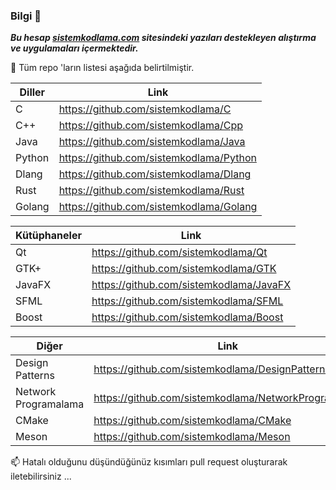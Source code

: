 ### Bilgi 📌

<b><i> Bu hesap [sistemkodlama.com](https://sistemkodlama.com/) sitesindeki yazıları destekleyen alıştırma ve uygulamaları içermektedir. </i></b>

🚩 Tüm repo 'ların listesi aşağıda belirtilmiştir.  
  
  
|Diller |Link|
|-----|--------|
|C    |https://github.com/sistemkodlama/C         |
|C++  |https://github.com/sistemkodlama/Cpp       |
|Java |https://github.com/sistemkodlama/Java      |
|Python |https://github.com/sistemkodlama/Python      |
|Dlang |https://github.com/sistemkodlama/Dlang      |
|Rust |https://github.com/sistemkodlama/Rust      |
|Golang |https://github.com/sistemkodlama/Golang      |

|Kütüphaneler |Link|
|-----|--------|
|Qt   |https://github.com/sistemkodlama/Qt       |
|GTK+ |https://github.com/sistemkodlama/GTK      |
|JavaFX   |https://github.com/sistemkodlama/JavaFX       |
|SFML   |https://github.com/sistemkodlama/SFML       |
|Boost   |https://github.com/sistemkodlama/Boost       |


|Diğer |Link|
|-----|--------|
|Design Patterns  | https://github.com/sistemkodlama/DesignPatterns        |
|Network Programalama | https://github.com/sistemkodlama/NetworkProgramming       |
|CMake| https://github.com/sistemkodlama/CMake       |
|Meson| https://github.com/sistemkodlama/Meson       |


📫 Hatalı olduğunu düşündüğünüz kısımları pull request oluşturarak iletebilirsiniz ...

